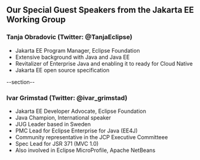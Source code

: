 ## Our Special Guest Speakers from the Jakarta EE Working Group

### Tanja Obradovic (Twitter: @TanjaEclipse)
* Jakarta EE Program Manager, Eclipse Foundation
* Extensive background with Java and Java EE
* Revitalizer of Enterprise Java and enabling it to ready for Cloud Native
* Jakarta EE open source specification

--section--

### Ivar Grimstad (Twitter: @ivar_grimstad)
* Jakarta EE Developer Advocate, Eclipse Foundation
* Java Champion, International speaker
* JUG Leader based in Sweden
* PMC Lead for Eclipse Enterprise for Java (EE4J)
* Community representative in the JCP Executive Committeee
* Spec Lead for JSR 371 (MVC 1.0)
* Also involved in Eclipse MicroProfile, Apache NetBeans

